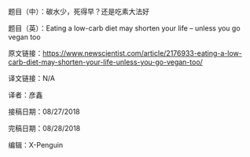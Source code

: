 题目（中）：碳水少，死得早？还是吃素大法好

题目（英）：Eating a low-carb diet may shorten your life – unless you go vegan too

原文链接：https://www.newscientist.com/article/2176933-eating-a-low-carb-diet-may-shorten-your-life-unless-you-go-vegan-too/

译文链接：N/A

译者：彦鑫

接稿日期：08/27/2018

完稿日期：08/28/2018

编辑：X-Penguin
